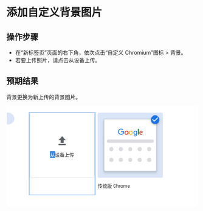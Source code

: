 # 添加自定义背景图片

## 操作步骤

- 在“新标签页”页面的右下角，依次点击“自定义 Chromium”图标 > 背景。
- 若要上传照片，请点击从设备上传。

## 预期结果

背景更换为新上传的背景图片。

![添加自定义背景图片-1](./img/添加自定义背景图片-1.png)
